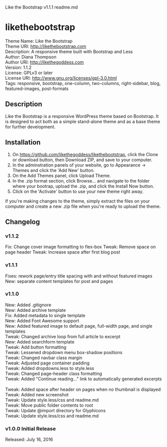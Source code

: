 Like the Bootstrap v1.1.1 readme.md

# likethebootstrap

Theme Name: Like the Bootstrap<br>
Theme URI: http://likethebootstrap.com<br>
Description: A responsive theme built with Bootstrap and Less<br>
Author: Diana Thompson<br>
Author URI: http://likethegoddess.com<br>
Version: 1.1.2<br>
License: GPLv3 or later<br>
License URI: http://www.gnu.org/licenses/gpl-3.0.html<br>
Tags: responsive, bootstrap, one-column, two-columns, right-sidebar, blog, featured-images, post-formats

## Description
Like the Bootstrap is a responsive WordPress theme based on Bootstrap. It is designed to act both as a simple stand-alone theme and as a base theme for further development. 

## Installation

1. On https://github.com/likethegoddess/likethebootstrap, click the Clone or download button, then Download ZIP, and save to your computer.<br>
2. In the adminstration panels of your website, go to Appearance -> Themes and click the 'Add New' button.<br>
3. On the Add Themes panel, click Upload Theme.<br>
4. In the .zip format section, click Browse... and navigate to the folder where your bootrap, upload the .zip, and click the Install Now button. 
5. Click on the 'Activate' button to use your new theme right away.

If you're making changes to the theme, simply extract the files on your computer and create a new .zip file when you're ready to upload the theme. 

## Changelog 

### v1.1.2 
Fix: Change cover image formatting to flex-box 
Tweak: Remove space on page header
Tweak: Increase space after first blog post 

### v1.1.1 
Fixes: rework page/entry title spacing with and without featured images<br>
New: separate content templates for post and pages<br>

### v1.1.0 
New: Added .gitignore<br>
New: Added archive template<br>
Fix: Added metadata to single template<br>
New: Added Font Awesome support<br>
New: Added featured image to default page, full-width page, and single templates<br>
Tweak: Changed archive loop from full article to excerpt<br>
New: Added searchform template<br>
Tweak: Add button formatting<br>
Tweak: Lessened dropdown menu box-shadow positions<br>
Tweak: Changed navbar class margin<br>
Tweak: Adjusted page container padding<br>
Tweak: Added dropdowns.less to style.less<br>
Tweak: Changed page-header class formatting<br>
Tweak: Added "Continue reading..." link to automatically generated excerpts<br>  
Tweak: Added space after header on pages when no thumbnail is displayed<br>
Tweak: Added new screenshot<br>
Tweak: Update style.less/css and readme.md<br>
Tweak: Move public folder contents to root<br>
Tweak: Update @import directory for Glyphicons<br>
Tweak: Update style.less/css and readme.md<br>

### v1.0.0 Initial Release
Released: July 16, 2016
